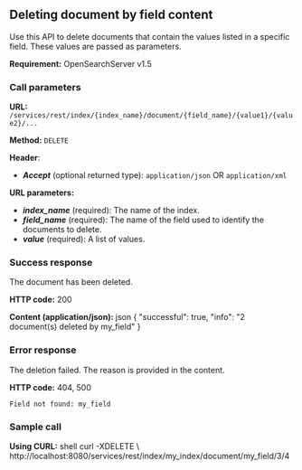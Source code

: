 ## Deleting document by field content

Use this API to delete documents that contain the values listed in a specific field. These values are passed as parameters.

**Requirement:** OpenSearchServer v1.5

### Call parameters

**URL:** ```/services/rest/index/{index_name}/document/{field_name}/{value1}/{value2}/...```

**Method:** ```DELETE```

**Header**:
- _**Accept**_ (optional returned type): ```application/json``` OR ```application/xml```

**URL parameters:**
- _**index_name**_ (required): The name of the index.
- _**field_name**_ (required): The name of the field used to identify the documents to delete.
- _**value**_ (required): A list of values.

### Success response
The document has been deleted.

**HTTP code:**
200

**Content (application/json):**
    json
{
    "successful": true,
    "info": "2 document(s) deleted by my_field"
}
    

### Error response

The deletion failed. The reason is provided in the content.

**HTTP code:**
404, 500

    Field not found: my_field
    

### Sample call

**Using CURL:**
    shell
curl -XDELETE \  
    http://localhost:8080/services/rest/index/my_index/document/my_field/3/4
    
